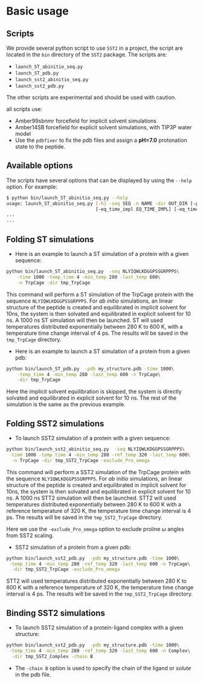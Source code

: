 # Basic usage

## Scripts

We provide several python script to use `SST2` in a project, the script are located in the `bin` directory of the `SST2` package. The scripts are:

* `launch_ST_abinitio_seq.py`
* `launch_ST_pdb.py`
* `launch_sst2_abinitio_seq.py`
* `launch_sst2_pdb.py`

The other scripts are experimental and should be used with caution.

all scripts use:
* Amber99sbnmr forcefield for implicit solvent simulations
* Amber14SB forcefield for explicit solvent simulations, with TIP3P water model
* Use the `pdbfixer` to fix the pdb files and assign a **pH=7.0** protonation state to the peptide.


## Available options

The scripts have several options that can be displayed by using the `--help` option. For example:

```bash
$ python bin/launch_ST_abinitio_seq.py --help
usage: launch_ST_abinitio_seq.py [-h] -seq SEQ -n NAME -dir OUT_DIR [-pad PAD]
                                 [-eq_time_impl EQ_TIME_IMPL] [-eq_time_expl\
...
...
```

## Folding ST simulations

* Here is an example to launch a ST simulation of a protein with a given sequence:

```bash
python bin/launch_ST_abinitio_seq.py  -seq NLYIQWLKDGGPSSGRPPPS\
    -time 1000 -temp_time 4 -min_temp 280 -last_temp 600\
    -n TrpCage -dir tmp_TrpCage
```

This command will perform a ST simulation of the TrpCage protein with the sequence `NLYIQWLKDGGPSSGRPPPS`. For *ab initio* simulations, an linear structure of the peptide is created and equilibrated in implicit solvent for 10ns, the system is then solvated and equilibrated in explicit solvent for 10 ns. A 1000 ns ST simulation will then be launched. 
ST will used temperatures distributed exponentially between 280 K to 600 K, with a temperature time change interval of 4 ps. The results will be saved in the `tmp_TrpCage` directory.

* Here is an example to launch a ST simulation of a protein from a given pdb:

```bash
python bin/launch_ST_pdb.py  -pdb my_structure.pdb -time 1000\
    -temp_time 4 -min_temp 280 -last_temp 600 -n TrpCage\
    -dir tmp_TrpCage
```

Here the implicit solvent equilibration is skipped, the system is directly solvated and equilibrated in explicit solvent for 10 ns. The rest of the simulation is the same as the previous example.

## Folding SST2 simulations

* To launch SST2 simulation of a protein with a given sequence:

```bash
python bin/launch_sst2_abinitio_seq.py  -seq NLYIQWLKDGGPSSGRPPPS\
 -time 1000 -temp_time 4 -min_temp 280 -ref_temp 320 -last_temp 600\
  -n TrpCage -dir tmp_SST2_TrpCage -exclude_Pro_omega
```

This command will perform a SST2 simulation of the TrpCage protein with the sequence `NLYIQWLKDGGPSSGRPPPS`. For *ab initio* simulations, an linear structure of the peptide is created and equilibrated in implicit solvent for 10ns, the system is then solvated and equilibrated in explicit solvent for 10 ns. A 1000 ns STT2 simulation will then be launched. 
STT2 will used temperatures distributed exponentially between 280 K to 600 K with a reference temperature of 320 K, the temperature time change interval is 4 ps. The results will be saved in the `tmp_SST2_TrpCage` directory.

Here we use the `-exclude_Pro_omega` option to exclude proline $\omega$ angles from SST2 scaling.

* SST2 simulation of a protein from a given pdb:

```bash
python bin/launch_sst2_pdb.py  -pdb my_structure.pdb -time 1000\
 -temp_time 4 -min_temp 280 -ref_temp 320 -last_temp 600 -n TrpCage\
  -dir tmp_SST2_TrpCage -exclude_Pro_omega
```

STT2 will used temperatures distributed exponentially between 280 K to 600 K with a reference temperature of 320 K, the temperature time change interval is 4 ps. The results will be saved in the `tmp_SST2_TrpCage` directory.

## Binding SST2 simulations

* To launch SST2 simulation of a protein-ligand complex with a given structure:

```bash
python bin/launch_sst2_pdb.py  -pdb my_structure.pdb -time 1000\
 -temp_time 4 -min_temp 280 -ref_temp 320 -last_temp 600 -n Complex\
  -dir tmp_SST2_Complex -chain B
```

- The `-chain B` option is used to specify the chain of the ligand or *solute* in the pdb file.
